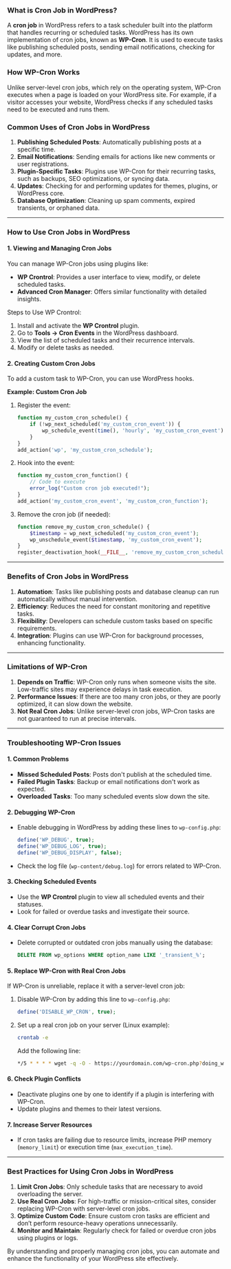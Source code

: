 ### **What is Cron Job in WordPress?**

A **cron job** in WordPress refers to a task scheduler built into the platform that handles recurring or scheduled tasks. WordPress has its own implementation of cron jobs, known as **WP-Cron**. It is used to execute tasks like publishing scheduled posts, sending email notifications, checking for updates, and more.

### **How WP-Cron Works**

Unlike server-level cron jobs, which rely on the operating system, WP-Cron executes when a page is loaded on your WordPress site. For example, if a visitor accesses your website, WordPress checks if any scheduled tasks need to be executed and runs them.

### **Common Uses of Cron Jobs in WordPress**
1. **Publishing Scheduled Posts**: Automatically publishing posts at a specific time.
2. **Email Notifications**: Sending emails for actions like new comments or user registrations.
3. **Plugin-Specific Tasks**: Plugins use WP-Cron for their recurring tasks, such as backups, SEO optimizations, or syncing data.
4. **Updates**: Checking for and performing updates for themes, plugins, or WordPress core.
5. **Database Optimization**: Cleaning up spam comments, expired transients, or orphaned data.

---

### **How to Use Cron Jobs in WordPress**

#### **1. Viewing and Managing Cron Jobs**
You can manage WP-Cron jobs using plugins like:
- **WP Crontrol**: Provides a user interface to view, modify, or delete scheduled tasks.
- **Advanced Cron Manager**: Offers similar functionality with detailed insights.

Steps to Use WP Crontrol:
1. Install and activate the **WP Crontrol** plugin.
2. Go to **Tools → Cron Events** in the WordPress dashboard.
3. View the list of scheduled tasks and their recurrence intervals.
4. Modify or delete tasks as needed.

#### **2. Creating Custom Cron Jobs**
To add a custom task to WP-Cron, you can use WordPress hooks.

**Example: Custom Cron Job**
1. Register the event:
   ```php
   function my_custom_cron_schedule() {
       if (!wp_next_scheduled('my_custom_cron_event')) {
           wp_schedule_event(time(), 'hourly', 'my_custom_cron_event');
       }
   }
   add_action('wp', 'my_custom_cron_schedule');
   ```

2. Hook into the event:
   ```php
   function my_custom_cron_function() {
       // Code to execute
       error_log("Custom cron job executed!");
   }
   add_action('my_custom_cron_event', 'my_custom_cron_function');
   ```

3. Remove the cron job (if needed):
   ```php
   function remove_my_custom_cron_schedule() {
       $timestamp = wp_next_scheduled('my_custom_cron_event');
       wp_unschedule_event($timestamp, 'my_custom_cron_event');
   }
   register_deactivation_hook(__FILE__, 'remove_my_custom_cron_schedule');
   ```

---

### **Benefits of Cron Jobs in WordPress**

1. **Automation**: Tasks like publishing posts and database cleanup can run automatically without manual intervention.
2. **Efficiency**: Reduces the need for constant monitoring and repetitive tasks.
3. **Flexibility**: Developers can schedule custom tasks based on specific requirements.
4. **Integration**: Plugins can use WP-Cron for background processes, enhancing functionality.

---

### **Limitations of WP-Cron**

1. **Depends on Traffic**: WP-Cron only runs when someone visits the site. Low-traffic sites may experience delays in task execution.
2. **Performance Issues**: If there are too many cron jobs, or they are poorly optimized, it can slow down the website.
3. **Not Real Cron Jobs**: Unlike server-level cron jobs, WP-Cron tasks are not guaranteed to run at precise intervals.

---

### **Troubleshooting WP-Cron Issues**

#### **1. Common Problems**
- **Missed Scheduled Posts**: Posts don't publish at the scheduled time.
- **Failed Plugin Tasks**: Backup or email notifications don't work as expected.
- **Overloaded Tasks**: Too many scheduled events slow down the site.

#### **2. Debugging WP-Cron**
- Enable debugging in WordPress by adding these lines to `wp-config.php`:
  ```php
  define('WP_DEBUG', true);
  define('WP_DEBUG_LOG', true);
  define('WP_DEBUG_DISPLAY', false);
  ```
- Check the log file (`wp-content/debug.log`) for errors related to WP-Cron.

#### **3. Checking Scheduled Events**
- Use the **WP Crontrol** plugin to view all scheduled events and their statuses.
- Look for failed or overdue tasks and investigate their source.

#### **4. Clear Corrupt Cron Jobs**
- Delete corrupted or outdated cron jobs manually using the database:
  ```sql
  DELETE FROM wp_options WHERE option_name LIKE '_transient_%';
  ```

#### **5. Replace WP-Cron with Real Cron Jobs**
If WP-Cron is unreliable, replace it with a server-level cron job:
1. Disable WP-Cron by adding this line to `wp-config.php`:
   ```php
   define('DISABLE_WP_CRON', true);
   ```
2. Set up a real cron job on your server (Linux example):
   ```bash
   crontab -e
   ```
   Add the following line:
   ```bash
   */5 * * * * wget -q -O - https://yourdomain.com/wp-cron.php?doing_wp_cron >/dev/null 2>&1
   ```

#### **6. Check Plugin Conflicts**
- Deactivate plugins one by one to identify if a plugin is interfering with WP-Cron.
- Update plugins and themes to their latest versions.

#### **7. Increase Server Resources**
- If cron tasks are failing due to resource limits, increase PHP memory (`memory_limit`) or execution time (`max_execution_time`).

---

### **Best Practices for Using Cron Jobs in WordPress**

1. **Limit Cron Jobs**: Only schedule tasks that are necessary to avoid overloading the server.
2. **Use Real Cron Jobs**: For high-traffic or mission-critical sites, consider replacing WP-Cron with server-level cron jobs.
3. **Optimize Custom Code**: Ensure custom cron tasks are efficient and don’t perform resource-heavy operations unnecessarily.
4. **Monitor and Maintain**: Regularly check for failed or overdue cron jobs using plugins or logs.

By understanding and properly managing cron jobs, you can automate and enhance the functionality of your WordPress site effectively.
